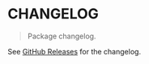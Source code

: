 # CHANGELOG

> Package changelog.

See [GitHub Releases](https://github.com/stdlib-js/array-base-getter/releases) for the changelog.